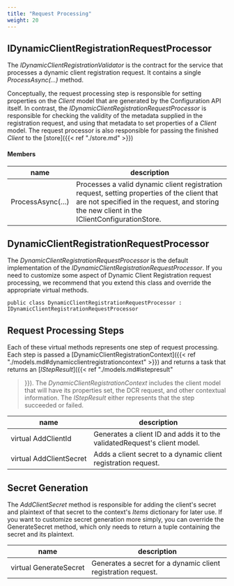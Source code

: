 ```yaml
---
title: "Request Processing"
weight: 20
---
```


## IDynamicClientRegistrationRequestProcessor
The *IDynamicClientRegistrationValidator* is the contract for the service that
processes a dynamic client registration request. It contains a single
*ProcessAsync(...)* method.

Conceptually, the request processing step is responsible for setting properties
on the *Client* model that are generated by the Configuration API itself. In
contrast, the *IDynamicClientRegistrationRequestProcessor* is responsible for
checking the validity of the metadata supplied in the registration request, and
using that metadata to set properties of a *Client* model. The request processor
is also responsible for passing the finished *Client* to the [store]({{< ref
"./store.md" >}})

#### Members

| name | description |
| --- | --- |
| ProcessAsync(…) | Processes a valid dynamic client registration request, setting properties of the client that are not specified in the request, and storing the new client in the IClientConfigurationStore. |


## DynamicClientRegistrationRequestProcessor 
The *DynamicClientRegistrationRequestProcessor* is the default implementation of the *IDynamicClientRegistrationRequestProcessor*. If you need to customize some aspect
of Dynamic Client Registration request processing, we recommend that you extend this
class and override the appropriate virtual methods.

```
public class DynamicClientRegistrationRequestProcessor : IDynamicClientRegistrationRequestProcessor
```

## Request Processing Steps
Each of these virtual methods represents one step of request processing.
Each step is passed a [DynamicClientRegistrationContext]({{< ref
"./models.md#dynamicclientregistrationcontext" >}}) and returns a task
that returns an [*IStepResult*]({{< ref "./models.md#istepresult"
>}}). The *DynamicClientRegistrationContext* includes the client model that will
have its properties set, the DCR request, and other contextual information. The
*IStepResult* either represents that the step succeeded or failed.

| name | description |
| --- | --- |
| virtual AddClientId | Generates a client ID and adds it to the validatedRequest's client model. |
| virtual AddClientSecret | Adds a client secret to a dynamic client registration request. |

## Secret Generation
The *AddClientSecret* method is responsible for adding the client's secret and
plaintext of that secret to the context's *Items* dictionary for later use. If you want to customize secret generation more simply, you can override the GenerateSecret method, which only needs to return a tuple containing the secret and its plaintext.

| name | description |
| --- | --- |
| virtual GenerateSecret | Generates a secret for a dynamic client registration request. |